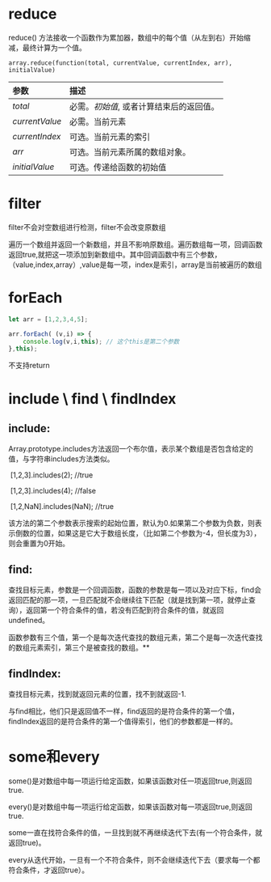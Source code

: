 # reduce

reduce() 方法接收一个函数作为累加器，数组中的每个值（从左到右）开始缩减，最终计算为一个值。

```
array.reduce(function(total, currentValue, currentIndex, arr), initialValue)
```

| 参数           | 描述                                     |
| :------------- | :--------------------------------------- |
| *total*        | 必需。*初始值*, 或者计算结束后的返回值。 |
| *currentValue* | 必需。当前元素                           |
| *currentIndex* | 可选。当前元素的索引                     |
| *arr*          | 可选。当前元素所属的数组对象。           |
| *initialValue* | 可选。传递给函数的初始值                 |



# filter

filter不会对空数组进行检测，filter不会改变原数组

遍历一个数组并返回一个新数组，并且不影响原数组。遍历数组每一项，回调函数返回true,就把这一项添加到新数组中。其中回调函数中有三个参数，（value,index,array）,value是每一项，index是索引，array是当前被遍历的数组



# forEach

```js
let arr = [1,2,3,4,5];

arr.forEach( (v,i) => {
	console.log(v,i,this); // 这个this是第二个参数
},this);
```

不支持return



# include \ find \ findIndex

## **include:**

Array.prototype.includes方法返回一个布尔值，表示某个数组是否包含给定的值，与字符串includes方法类似。

​    [1,2,3].includes(2);       //true

​    [1,2,3].includes(4);       //false

​     [1,2,NaN].includes(NaN);   //true

​    该方法的第二个参数表示搜索的起始位置，默认为0.如果第二个参数为负数，则表示倒数的位置，如果这是它大于数组长度，（比如第二个参数为-4，但长度为3），则会重置为0开始。

## find:

   查找目标元素，参数是一个回调函数，函数的参数是每一项以及对应下标，find会返回匹配的那一项，一旦匹配就不会继续往下匹配（就是找到第一项，就停止查询），返回第一个符合条件的值，若没有匹配到符合条件的值，就返回undefined。

   函数参数有三个值，第一个是每次迭代查找的数组元素，第二个是每一次迭代查找的数组元素索引，第三个是被查找的数组。**

## findIndex:

查找目标元素，找到就返回元素的位置，找不到就返回-1.

​    与find相比，他们只是返回值不一样，find返回的是符合条件的第一个值，findIndex返回的是符合条件的第一个值得索引，他们的参数都是一样的。



# some和every

 some()是对数组中每一项运行给定函数，如果该函数对任一项返回true,则返回true.

   every()是对数组中每一项运行给定函数，如果该函数对每一项返回true,则返回true.

   some一直在找符合条件的值，一旦找到就不再继续迭代下去(有一个符合条件，就返回true)。

​    every从迭代开始，一旦有一个不符合条件，则不会继续迭代下去（要求每一个都符合条件，才返回true）。